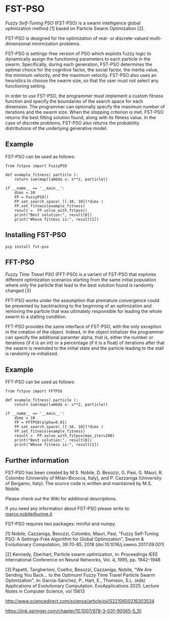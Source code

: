 # FST-PSO

*Fuzzy Self-Tuning PSO* (FST-PSO) is a swarm intelligence global optimization method [1]
based on Particle Swarm Optimization [2].

FST-PSO is designed for the optimization of real- or discrete-valued multi-dimensional minimization problems.

FST-PSO is settings-free version of PSO which exploits fuzzy logic to dynamically assign the functioning parameters to each particle in the swarm. Specifically, during each generation, FST-PSO determines the optimal choice for the cognitive factor, the social factor, the inertia value, the minimum velocity, and the maximum velocity. FST-PSO also uses an heuristics to choose the swarm size, so that the user must not select any functioning setting.

In order to use FST-PSO, the programmer must implement a custom fitness function and specify the boundaries of the search space for each dimension. The programmer can optionally specify the maximum number of iterations and the swarm size. When the stopping criterion is met, FST-PSO returns the best fitting solution found, along with its fitness value. In the case of discrete problems, FST-PSO also returns the probability distributions of the underlying generative model.


## Example

FST-PSO can be used as follows:

	from fstpso import FuzzyPSO	
	
	def example_fitness( particle ):
		return sum(map(lambda x: x**2, particle))
		
	if __name__ == '__main__':
		dims = 10
		FP = FuzzyPSO()
		FP.set_search_space( [[-10, 10]]*dims )	
		FP.set_fitness(example_fitness)
		result =  FP.solve_with_fstpso()
		print("Best solution:", result[0])
		print("Whose fitness is:", result[1])

## Installing FST-PSO

`pip install fst-pso`

## FFT-PSO

*Fuzzy Time Travel PSO* (FFT-PSO) is a variant of FST-PSO that explores different optimization scenarios
starting from the same initial population where only the particle that lead to the best solution found
is randomly changed [3]

FFT-PSO works under the assumption that premature convergence could be prevented by backtracking to the 
beginning of an optimization and removing the particle that was ultimately responsible for leading 
the whole swarm to a stalling condition.

FFT-PSO provides the same interface of FST-PSO, with the only exception in the creation of the object.
Indeed, in the object initializer the programmer can specify the additional paramter alpha, that is,
either the number or iterations (if it is an int) or a percentage (if it is a float) of iterations
after that the swarm is rewinded to the initial state and the particle leading to the stall is randomly 
re-initialized.

## Example

FFT-PSO can be used as follows:

	from fstpso import FFTPSO	
	
	def example_fitness( particle ):
		return sum(map(lambda x: x**2, particle))
		
	if __name__ == '__main__':
		dims = 10
		FP = FFTPSO(alpha=0.01)
		FP.set_search_space( [[-10, 10]]*dims )	
		FP.set_fitness(example_fitness)
		result =  FP.solve_with_fstpso(max_iter=200)
		print("Best solution:", result[0])
		print("Whose fitness is:", result[1])

## Further information

FST-PSO has been created by M.S. Nobile, D. Besozzi, G. Pasi, G. Mauri, 
R. Colombo (University of Milan-Bicocca, Italy), and P. Cazzaniga (University
of Bergamo, Italy). The source code is written and maintained by M.S. Nobile.

Please check out the Wiki for additional descriptions. 

If you need any information about FST-PSO please write to: marco.nobile@unive.it

FST-PSO requires two packages: miniful and numpy. 

[1] Nobile, Cazzaniga, Besozzi, Colombo, Mauri, Pasi, "Fuzzy Self-Tuning PSO:
A Settings-Free Algorithm for Global Optimization", Swarm & Evolutionary 
Computation, 39:70-85, 2018 (doi:10.1016/j.swevo.2017.09.001)

[2] Kennedy, Eberhart, Particle swarm optimization, in: Proceedings IEEE
International Conference on Neural Networks, Vol. 4, 1995, pp. 1942–1948

[3] Papetti, Tangherloni, Coelho, Besozzi, Cazzaniga, Nobile, "We Are Sending You 
Back... to the Optimum! Fuzzy Time Travel Particle Swarm Optimization",
in: García-Sánchez, P., Hart, E., Thomson, S.L. (eds) Applications of Evolutionary 
Computation. EvoApplications 2025. Lecture Notes in Computer Science, vol 15613 

<http://www.sciencedirect.com/science/article/pii/S2210650216303534>

<https://link.springer.com/chapter/10.1007/978-3-031-90065-5_10>
